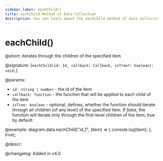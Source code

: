 ```yaml
---
sidebar_label: eachChild()
title: eachChild Method of Data Collection
description: You can learn about the eachChild method of data collection in the documentation of the DHTMLX JavaScript Diagram library. Browse developer guides and API reference, try out code examples and live demos, and download a free 30-day evaluation version of DHTMLX Diagram.
---
```


# eachChild()

@short: iterates through the children of the specified item

@signature: {`eachChild(id: Id, callback: Callback, isTree?: boolean): void;`}

@params:
- `id: string | number` - the id of the item
- `callback: function` - the function that will be applied to each child of the item
- `isTree: boolean` - optional, defines, whether the function should iterate through all children (of any level) of the specified item. If *false*, the function will iterate only through the first-level children of the item; *true* by default.

@example:
diagram.data.eachChild("id_1", (item) => {
    console.log(item);
}, true);

@descr:

@changelog:
Added in v4.0
